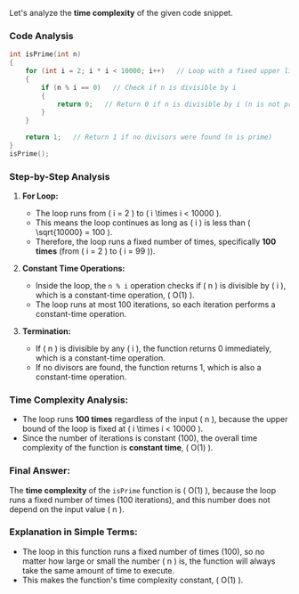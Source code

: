 Let's analyze the **time complexity** of the given code snippet.

### **Code Analysis**
```c
int isPrime(int n)
{
    for (int i = 2; i * i < 10000; i++)   // Loop with a fixed upper limit
    {
        if (n % i == 0)   // Check if n is divisible by i
        {
            return 0;   // Return 0 if n is divisible by i (n is not prime)
        }
    }
 
    return 1;   // Return 1 if no divisors were found (n is prime)
}
isPrime();
```

### **Step-by-Step Analysis**

1. **For Loop:**
   - The loop runs from \( i = 2 \) to \( i \times i < 10000 \). 
   - This means the loop continues as long as \( i \) is less than \( \sqrt{10000} = 100 \).
   - Therefore, the loop runs a fixed number of times, specifically **100 times** (from \( i = 2 \) to \( i = 99 \)).

2. **Constant Time Operations:**
   - Inside the loop, the `n % i` operation checks if \( n \) is divisible by \( i \), which is a constant-time operation, \( O(1) \).
   - The loop runs at most 100 iterations, so each iteration performs a constant-time operation.

3. **Termination:**
   - If \( n \) is divisible by any \( i \), the function returns 0 immediately, which is a constant-time operation.
   - If no divisors are found, the function returns 1, which is also a constant-time operation.

### **Time Complexity Analysis:**
- The loop runs **100 times** regardless of the input \( n \), because the upper bound of the loop is fixed at \( i \times i < 10000 \).
- Since the number of iterations is constant (100), the overall time complexity of the function is **constant time**, \( O(1) \).

### **Final Answer:**
The **time complexity** of the `isPrime` function is \( O(1) \), because the loop runs a fixed number of times (100 iterations), and this number does not depend on the input value \( n \).

### **Explanation in Simple Terms:**
- The loop in this function runs a fixed number of times (100), so no matter how large or small the number \( n \) is, the function will always take the same amount of time to execute.
- This makes the function's time complexity constant, \( O(1) \).